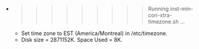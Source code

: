 * >>>>>>>>> Running inst-min-con-xtra-timezone.sh ...
  * Set time zone to EST (America/Montreal) in /etc/timezone.
  * Disk size = 2871152K. Space Used = 8K.
